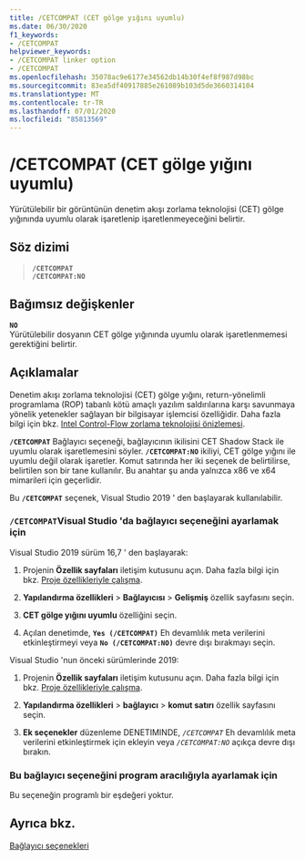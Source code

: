 ```yaml
---
title: /CETCOMPAT (CET gölge yığını uyumlu)
ms.date: 06/30/2020
f1_keywords:
- /CETCOMPAT
helpviewer_keywords:
- /CETCOMPAT linker option
- /CETCOMPAT
ms.openlocfilehash: 35078ac9e6177e34562db14b30f4ef8f987d98bc
ms.sourcegitcommit: 83ea5df40917885e261089b103d5de3660314104
ms.translationtype: MT
ms.contentlocale: tr-TR
ms.lasthandoff: 07/01/2020
ms.locfileid: "85813569"
---
```

# <a name="cetcompat-cet-shadow-stack-compatible"></a>/CETCOMPAT (CET gölge yığını uyumlu)

Yürütülebilir bir görüntünün denetim akışı zorlama teknolojisi (CET) gölge yığınında uyumlu olarak işaretlenip işaretlenmeyeceğini belirtir.

## <a name="syntax"></a>Söz dizimi

> **`/CETCOMPAT`**\
> **`/CETCOMPAT:NO`**

## <a name="arguments"></a>Bağımsız değişkenler

**`NO`**<br/>
Yürütülebilir dosyanın CET gölge yığınında uyumlu olarak işaretlenmemesi gerektiğini belirtir.

## <a name="remarks"></a>Açıklamalar

Denetim akışı zorlama teknolojisi (CET) gölge yığını, return-yönelimli programlama (ROP) tabanlı kötü amaçlı yazılım saldırılarına karşı savunmaya yönelik yetenekler sağlayan bir bilgisayar işlemcisi özelliğidir. Daha fazla bilgi için bkz. [Intel Control-Flow zorlama teknolojisi önizlemesi](https://software.intel.com/sites/default/files/managed/4d/2a/control-flow-enforcement-technology-preview.pdf).

**`/CETCOMPAT`** Bağlayıcı seçeneği, bağlayıcının ikilisini CET Shadow Stack ile uyumlu olarak işaretlemesini söyler. **`/CETCOMPAT:NO`** ikiliyi, CET gölge yığını ile uyumlu değil olarak işaretler. Komut satırında her iki seçenek de belirtilirse, belirtilen son bir tane kullanılır. Bu anahtar şu anda yalnızca x86 ve x64 mimarileri için geçerlidir.

Bu **`/CETCOMPAT`** seçenek, Visual Studio 2019 ' den başlayarak kullanılabilir.

### <a name="to-set-the-cetcompat-linker-option-in-visual-studio"></a>`/CETCOMPAT`Visual Studio 'da bağlayıcı seçeneğini ayarlamak için

Visual Studio 2019 sürüm 16,7 ' den başlayarak:

1. Projenin **Özellik sayfaları** iletişim kutusunu açın. Daha fazla bilgi için bkz. [Proje özellikleriyle çalışma](../working-with-project-properties.md).

1. **Yapılandırma özellikleri**  >  **Bağlayıcısı**  >  **Gelişmiş** özellik sayfasını seçin.

1. **CET gölge yığını uyumlu** özelliğini seçin.

1. Açılan denetimde, **`Yes (/CETCOMPAT)`** Eh devamlılık meta verilerini etkinleştirmeyi veya **`No (/CETCOMPAT:NO)`** devre dışı bırakmayı seçin.

Visual Studio 'nun önceki sürümlerinde 2019:

1. Projenin **Özellik sayfaları** iletişim kutusunu açın. Daha fazla bilgi için bkz. [Proje özellikleriyle çalışma](../working-with-project-properties.md).

1. **Yapılandırma özellikleri**  >  **bağlayıcı**  >  **komut satırı** özellik sayfasını seçin.

1. **Ek seçenekler** düzenleme DENETIMINDE, *`/CETCOMPAT`* Eh devamlılık meta verilerini etkinleştirmek için ekleyin veya *`/CETCOMPAT:NO`* açıkça devre dışı bırakın.

### <a name="to-set-this-linker-option-programmatically"></a>Bu bağlayıcı seçeneğini program aracılığıyla ayarlamak için

Bu seçeneğin programlı bir eşdeğeri yoktur.

## <a name="see-also"></a>Ayrıca bkz.

[Bağlayıcı seçenekleri](linker-options.md)
